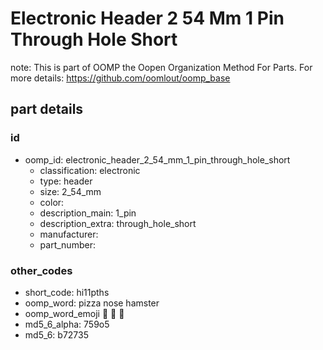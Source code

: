 # Electronic Header 2 54 Mm 1 Pin Through Hole Short  

note: This is part of OOMP the Oopen Organization Method For Parts. For more details: https://github.com/oomlout/oomp_base

##  part details





### id
* oomp_id: electronic_header_2_54_mm_1_pin_through_hole_short
  * classification: electronic
  * type: header
  * size: 2_54_mm
  * color: 
  * description_main: 1_pin
  * description_extra: through_hole_short
  * manufacturer: 
  * part_number: 

### other_codes
* short_code: hi11pths
* oomp_word: pizza nose hamster
* oomp_word_emoji :pizza: :nose: :hamster:
* md5_6_alpha: 759o5
* md5_6: b72735
